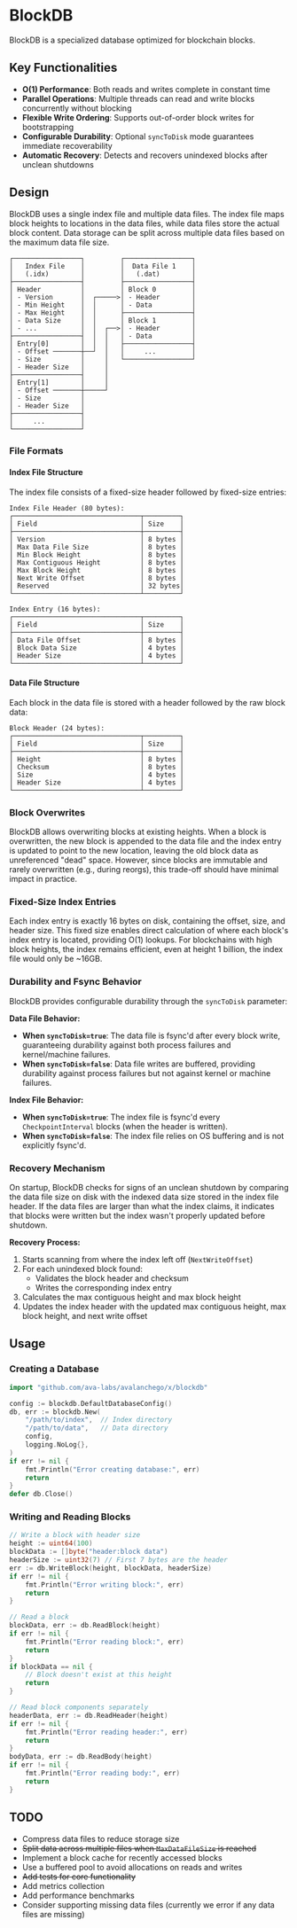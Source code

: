# BlockDB

BlockDB is a specialized database optimized for blockchain blocks.

## Key Functionalities

- **O(1) Performance**: Both reads and writes complete in constant time
- **Parallel Operations**: Multiple threads can read and write blocks concurrently without blocking
- **Flexible Write Ordering**: Supports out-of-order block writes for bootstrapping
- **Configurable Durability**: Optional `syncToDisk` mode guarantees immediate recoverability
- **Automatic Recovery**: Detects and recovers unindexed blocks after unclean shutdowns

## Design

BlockDB uses a single index file and multiple data files. The index file maps block heights to locations in the data files, while data files store the actual block content. Data storage can be split across multiple data files based on the maximum data file size.

```
┌─────────────────┐         ┌─────────────────┐
│   Index File    │         │  Data File 1    │
│   (.idx)        │         │   (.dat)        │
├─────────────────┤         ├─────────────────┤
│ Header          │         │ Block 0         │
│ - Version       │  ┌─────>│ - Header        │
│ - Min Height    │  │      │ - Data          │
│ - Max Height    │  │      ├─────────────────┤
│ - Data Size     │  │      │ Block 1         │
│ - ...           │  │  ┌──>│ - Header        │
├─────────────────┤  │  │   │ - Data          │
│ Entry[0]        │  │  │   ├─────────────────┤
│ - Offset ───────┼──┘  │   │     ...         │
│ - Size          │     │   └─────────────────┘
│ - Header Size   │     │
├─────────────────┤     │
│ Entry[1]        │     │
│ - Offset ───────┼─────┘
│ - Size          │
│ - Header Size   │
├─────────────────┤
│     ...         │
└─────────────────┘
```

### File Formats

#### Index File Structure

The index file consists of a fixed-size header followed by fixed-size entries:

```
Index File Header (80 bytes):
┌────────────────────────────────┬─────────┐
│ Field                          │ Size    │
├────────────────────────────────┼─────────┤
│ Version                        │ 8 bytes │
│ Max Data File Size             │ 8 bytes │
│ Min Block Height               │ 8 bytes │
│ Max Contiguous Height          │ 8 bytes │
│ Max Block Height               │ 8 bytes │
│ Next Write Offset              │ 8 bytes │
│ Reserved                       │ 32 bytes│
└────────────────────────────────┴─────────┘

Index Entry (16 bytes):
┌────────────────────────────────┬─────────┐
│ Field                          │ Size    │
├────────────────────────────────┼─────────┤
│ Data File Offset               │ 8 bytes │
│ Block Data Size                │ 4 bytes │
│ Header Size                    │ 4 bytes │
└────────────────────────────────┴─────────┘
```

#### Data File Structure

Each block in the data file is stored with a header followed by the raw block data:

```
Block Header (24 bytes):
┌────────────────────────────────┬─────────┐
│ Field                          │ Size    │
├────────────────────────────────┼─────────┤
│ Height                         │ 8 bytes │
│ Checksum                       │ 8 bytes │
│ Size                           │ 4 bytes │
│ Header Size                    │ 4 bytes │
└────────────────────────────────┴─────────┘
```

### Block Overwrites

BlockDB allows overwriting blocks at existing heights. When a block is overwritten, the new block is appended to the data file and the index entry is updated to point to the new location, leaving the old block data as unreferenced "dead" space. However, since blocks are immutable and rarely overwritten (e.g., during reorgs), this trade-off should have minimal impact in practice.

### Fixed-Size Index Entries

Each index entry is exactly 16 bytes on disk, containing the offset, size, and header size. This fixed size enables direct calculation of where each block's index entry is located, providing O(1) lookups. For blockchains with high block heights, the index remains efficient, even at height 1 billion, the index file would only be ~16GB.

### Durability and Fsync Behavior

BlockDB provides configurable durability through the `syncToDisk` parameter:

**Data File Behavior:**

- **When `syncToDisk=true`**: The data file is fsync'd after every block write, guaranteeing durability against both process failures and kernel/machine failures.
- **When `syncToDisk=false`**: Data file writes are buffered, providing durability against process failures but not against kernel or machine failures.

**Index File Behavior:**

- **When `syncToDisk=true`**: The index file is fsync'd every `CheckpointInterval` blocks (when the header is written).
- **When `syncToDisk=false`**: The index file relies on OS buffering and is not explicitly fsync'd.

### Recovery Mechanism

On startup, BlockDB checks for signs of an unclean shutdown by comparing the data file size on disk with the indexed data size stored in the index file header. If the data files are larger than what the index claims, it indicates that blocks were written but the index wasn't properly updated before shutdown.

**Recovery Process:**

1. Starts scanning from where the index left off (`NextWriteOffset`)
2. For each unindexed block found:
   - Validates the block header and checksum
   - Writes the corresponding index entry
3. Calculates the max contiguous height and max block height
4. Updates the index header with the updated max contiguous height, max block height, and next write offset

## Usage

### Creating a Database

```go
import "github.com/ava-labs/avalanchego/x/blockdb"

config := blockdb.DefaultDatabaseConfig()
db, err := blockdb.New(
    "/path/to/index",  // Index directory
    "/path/to/data",   // Data directory
    config,
    logging.NoLog{},
)
if err != nil {
    fmt.Println("Error creating database:", err)
    return
}
defer db.Close()
```

### Writing and Reading Blocks

```go
// Write a block with header size
height := uint64(100)
blockData := []byte("header:block data")
headerSize := uint32(7) // First 7 bytes are the header
err := db.WriteBlock(height, blockData, headerSize)
if err != nil {
    fmt.Println("Error writing block:", err)
    return
}

// Read a block
blockData, err := db.ReadBlock(height)
if err != nil {
    fmt.Println("Error reading block:", err)
    return
}
if blockData == nil {
    // Block doesn't exist at this height
    return
}

// Read block components separately
headerData, err := db.ReadHeader(height)
if err != nil {
    fmt.Println("Error reading header:", err)
    return
}
bodyData, err := db.ReadBody(height)
if err != nil {
    fmt.Println("Error reading body:", err)
    return
}
```

## TODO

- Compress data files to reduce storage size
- ~~Split data across multiple files when `MaxDataFileSize` is reached~~
- Implement a block cache for recently accessed blocks
- Use a buffered pool to avoid allocations on reads and writes
- ~~Add tests for core functionality~~
- Add metrics collection
- Add performance benchmarks
- Consider supporting missing data files (currently we error if any data files are missing)
